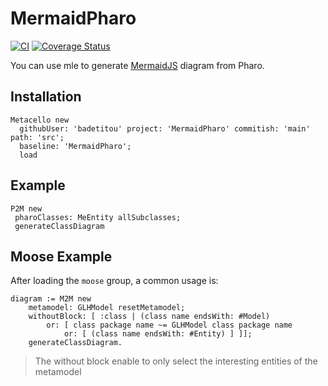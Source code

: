 # MermaidPharo

[![CI](https://github.com/badetitou/MermaidPharo/actions/workflows/CI.yml/badge.svg)](https://github.com/badetitou/MermaidPharo/actions/workflows/CI.yml)
[![Coverage Status](https://coveralls.io/repos/github/badetitou/MermaidPharo/badge.svg?branch=main)](https://coveralls.io/github/badetitou/MermaidPharo?branch=main)

You can use mle to generate [MermaidJS](https://mermaid-js.github.io) diagram from Pharo.

## Installation

```st
Metacello new
  githubUser: 'badetitou' project: 'MermaidPharo' commitish: 'main' path: 'src';
  baseline: 'MermaidPharo';
  load
```

## Example

```st
P2M new
 pharoClasses: MeEntity allSubclasses;
 generateClassDiagram
```

## Moose Example

After loading the `moose` group, a common usage is:

```st
diagram := M2M new
	metamodel: GLHModel resetMetamodel;
	withoutBlock: [ :class | (class name endsWith: #Model) 
		or: [ class package name ~= GLHModel class package name
			or: [ (class name endsWith: #Entity) ] ]];
	generateClassDiagram.
```

> The without block enable to only select the interesting entities of the metamodel
